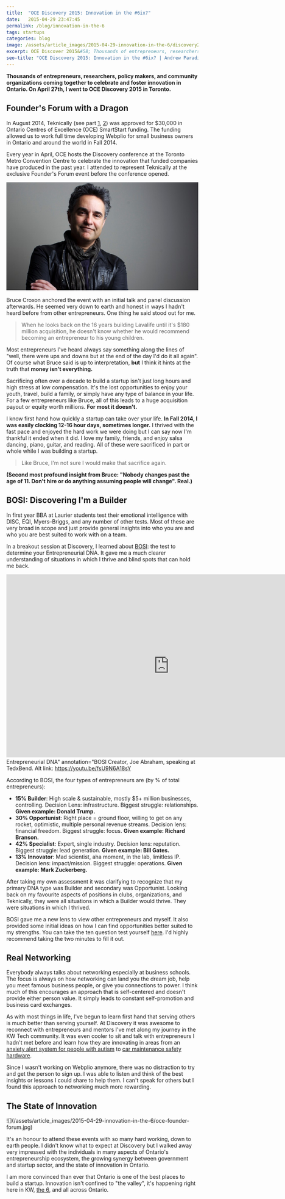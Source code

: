 ```yaml
---
title:  "OCE Discovery 2015: Innovation in the #6ix?"
date:   2015-04-29 23:47:45
permalink: /blog/innovation-in-the-6
tags: startups
categories: blog
image: /assets/article_images/2015-04-29-innovation-in-the-6/discovery2015.jpg
excerpt: OCE Discover 2015&#58; Thousands of entrepreneurs, researchers, policy makers, & community organizations together to celebrate and foster innovation in Ontario.
seo-title: "OCE Discovery 2015: Innovation in the #6ix? | Andrew Paradi"
---
```


**Thousands of entrepreneurs, researchers, policy makers, and community organizations coming together to celebrate and foster innovation in Ontario. On April 27th, I went to OCE Discovery 2015 in Toronto.**

<h2>Founder's Forum with a Dragon</h2>
In August 2014, Teknically (see part <a href="/blog/the-389-day-laurier-bba/">1</a>, <a href="/blog/the-dream-fades/">2</a>) was approved for $30,000 in Ontario Centres of Excellence (OCE) SmartStart funding. The funding allowed us to work full time developing Webplio for small business owners in Ontario and around the world in Fall 2014.

Every year in April, OCE hosts the Discovery conference at the Toronto Metro Convention Centre to celebrate the innovation that funded companies have produced in the past year. I attended to represent Teknically at the exclusive Founder's Forum event before the conference opened.

![Bruce Croxon: Founder of Lavalife, Dragon on Dragon's Den Season 6-8. Photo: <a href='http://www.techvibes.com/blog/why-bruce-croxon-dragons-den-2014-03-17' target='_blank'>TechVibes</a>](/assets/article_images/2015-04-29-innovation-in-the-6/Croxon_Bruce.jpg)

Bruce Croxon anchored the event with an initial talk and panel discussion afterwards. He seemed very down to earth and honest in ways I hadn't heard before from other entrepreneurs. One thing he said stood out for me.

>When he looks back on the 16 years building Lavalife until it's $180 million acquisition, he doesn't know whether he would recommend becoming an entrepreneur to his young children.

Most entrepreneurs I've heard always say something along the lines of "well, there were ups and downs but at the end of the day I'd do it all again". Of course what Bruce said is up to interpretation, <strong>but</strong> I think it hints at the truth that <strong>money isn't everything.</strong>

Sacrificing often over a decade to build a startup isn't just long hours and high stress at low compensation. It's the lost opportunities to enjoy your youth, travel, build a family, or simply have any type of balance in your life. For a few entrepreneurs like Bruce, all of this leads to a huge acquisition payout or equity worth millions. <strong>For most it doesn't. </strong>

I know first hand how quickly a startup can take over your life. <strong>In Fall 2014, I was easily clocking 12-16 hour days, sometimes longer.</strong> I thrived with the fast pace and enjoyed the hard work we were doing but I can say now I'm thankful it ended when it did. I love my family, friends, and enjoy salsa dancing, piano, guitar, and reading. All of these were sacrificed in part or whole while I was building a startup.

>Like Bruce, I'm not sure I would make that sacrifice again.

<strong>(Second most profound insight from Bruce: "Nobody changes past the age of 11. Don't hire or do anything assuming people will change". Real.)</strong>

<h2>BOSI: Discovering I'm a Builder</h2>
In first year BBA at Laurier students test their emotional intelligence with DISC, EQI, Myers–Briggs, and any number of other tests. Most of these are very broad in scope and just provide general insights into who you are and who you are best suited to work with on a team.

In a breakout session at Discovery, I learned about <a href="https://www.bosidna.com/" target="_blank">BOSI</a>: the test to determine your Entrepreneurial DNA. It gave me a much clearer understanding of situations in which I thrive and blind spots that can hold me back.

<iframe width="853" height="480" src="https://www.youtube-nocookie.com/embed/fsU9N6A18sY?rel=0" frameborder="0" allowfullscreen></iframe><figcaption>Entrepreneurial DNA" annotation="BOSI Creator, Joe Abraham, speaking at TedxBend. Alt link: <a href="https://youtu.be/fsU9N6A18sY">https://youtu.be/fsU9N6A18sY</a></figcaption>

According to BOSI, the four types of entrepreneurs are (by % of total entrepreneurs):

- <strong>15%	Builder</strong>: High scale & sustainable, mostly $5+ million businesses, controlling. Decision Lens: infrastructure. Biggest struggle: relationships. <strong>Given example: Donald Trump.</strong>
- <strong>30% Opportunist</strong>: Right place = ground floor, willing to get on any rocket, optimistic, multiple personal revenue streams. Decision lens: financial freedom. Biggest struggle: focus. <strong>Given example: Richard Branson.</strong>
- <strong>42% Specialist</strong>: Expert, single industry. Decision lens: reputation. Biggest struggle: lead generation. <strong>Given example: Bill Gates.</strong>
- <strong>13% Innovator</strong>: Mad scientist, aha moment, in the lab, limitless IP. Decision lens: impact/mission. Biggest struggle: operations. <strong>Given example: Mark Zuckerberg.</strong>

After taking my own assessment it was clarifying to recognize that my primary DNA type was Builder and secondary was Opportunist. Looking back on my favourite aspects of positions in clubs, organizations, and Teknically, they were all situations in which a Builder would thrive. They were situations in which I thrived.

BOSI gave me a new lens to view other entrepreneurs and myself. It also provided some initial ideas on how I can find opportunities better suited to my strengths. You can take the ten question test yourself <a href="https://www.bosidna.com/" target="_blank">here</a>. I'd highly recommend taking the two minutes to fill it out.

<h2>Real Networking</h2>
Everybody always talks about networking especially at business schools. The focus is always on how networking can land you the dream job, help you meet famous business people, or give you connections to power. I think much of this encourages an approach that is self-centered and doesn't provide either person value. It simply leads to constant self-promotion and business card exchanges.

As with most things in life, I've begun to learn first hand that serving others is much better than serving yourself. At Discovery it was awesome to reconnect with entrepreneurs and mentors I've met along my journey in the KW Tech community. It was even cooler to sit and talk with entrepreneurs I hadn't met before and learn how they are innovating in areas from an <a href="http://dymaxiainc.com/" target="_blank">anxiety alert system for people with autism</a> to <a href="http://www.shocklock.ca/#/" target="_blank">car maintenance safety hardware</a>.

Since I wasn't working on Webplio anymore, there was no distraction to try and get the person to sign up. I was able to listen and think of the best insights or lessons I could share to help them. I can't speak for others but I found this approach to networking much more rewarding.

<h2>The State of Innovation</h2>
![](/assets/article_images/2015-04-29-innovation-in-the-6/oce-founder-forum.jpg)

It's an honour to attend these events with so many hard working, down to earth people. I didn't know what to expect at Discovery but I walked away very impressed with the individuals in many aspects of Ontario's entrepreneurship ecosystem, the growing synergy between government and startup sector, and the state of innovation in Ontario.

I am more convinced than ever that Ontario is one of the best places to build a startup. Innovation isn't confined to "the valley", it's happening right here in KW, <a href="https://youtu.be/fxTyS-aqdLE?t=8s" target="_blank">the 6</a>, and all across Ontario.
